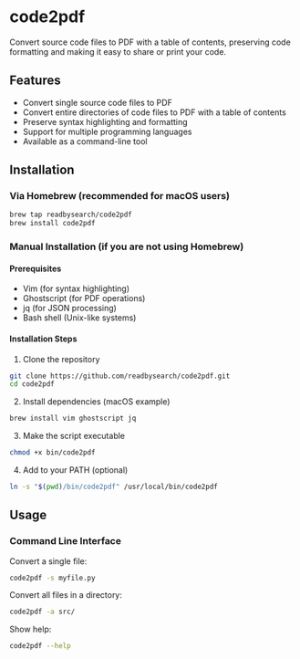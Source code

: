 # code2pdf

Convert source code files to PDF with a table of contents, preserving code formatting and making it easy to share or print your code.

## Features

- Convert single source code files to PDF
- Convert entire directories of code files to PDF with a table of contents
- Preserve syntax highlighting and formatting
- Support for multiple programming languages
- Available as a command-line tool

## Installation

### Via Homebrew (recommended for macOS users)

```bash
brew tap readbysearch/code2pdf
brew install code2pdf
```

### Manual Installation (if you are not using Homebrew)

#### Prerequisites

- Vim (for syntax highlighting)
- Ghostscript (for PDF operations)
- jq (for JSON processing)
- Bash shell (Unix-like systems)

#### Installation Steps

1. Clone the repository
```bash
git clone https://github.com/readbysearch/code2pdf.git
cd code2pdf
```

2. Install dependencies (macOS example)
```bash
brew install vim ghostscript jq
```

3. Make the script executable
```bash
chmod +x bin/code2pdf
```

4. Add to your PATH (optional)
```bash
ln -s "$(pwd)/bin/code2pdf" /usr/local/bin/code2pdf
```

## Usage

### Command Line Interface

Convert a single file:
```bash
code2pdf -s myfile.py
```

Convert all files in a directory:
```bash
code2pdf -a src/
```

Show help:
```bash
code2pdf --help
```
